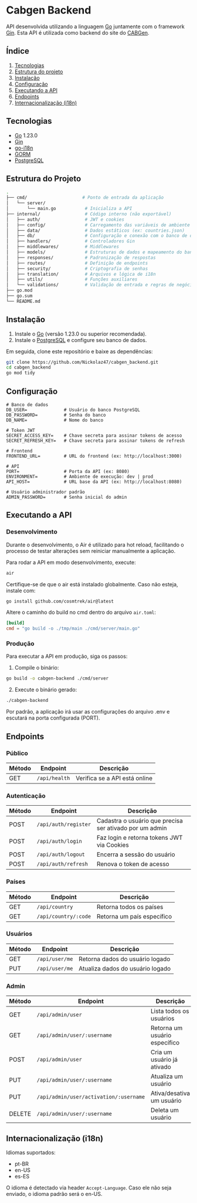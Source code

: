 # Cabgen Backend

API desenvolvida utilizando a linguagem [Go](https://go.dev/) juntamente com o framework [Gin](https://gin-gonic.com/en/docs/). Esta API é utilizada como backend do site do [CABGen](https://cabgen.fiocruz.br/pt).

## Índice

1. [Tecnologias](#tecnologias)
2. [Estrutura do projeto](#estrutura-do-projeto)
3. [Instalação](#instalação)
4. [Configuração](#configuração)
5. [Executando a API](#executando-a-api)
6. [Endpoints](#endpoints)
7. [Internacionalização (i18n)](#internacionalização-i18n)

## Tecnologias

- [Go](https://golang.org/) 1.23.0
- [Gin](https://gin-gonic.com/)
- [go-i18n](https://github.com/nicksnyder/go-i18n)
- [GORM](https://gorm.io/)
- [PostgreSQL](https://www.postgresql.org/)

## Estrutura do Projeto

```bash
.
├── cmd/                     # Ponto de entrada da aplicação
│   └── server/
│       └── main.go           # Inicializa a API
├── internal/                 # Código interno (não exportável)
│   ├── auth/                 # JWT e cookies
│   ├── config/               # Carregamento das variáveis de ambiente
│   ├── data/                 # Dados estáticos (ex: countries.json)
│   ├── db/                   # Configuração e conexão com o banco de dados
│   ├── handlers/             # Controladores Gin
│   ├── middlewares/          # Middlewares
│   ├── models/               # Estruturas de dados e mapeamento do banco
│   ├── responses/            # Padronização de respostas
│   ├── routes/               # Definição de endpoints
│   ├── security/             # Criptografia de senhas
│   ├── translation/          # Arquivos e lógica de i18n
│   ├── utils/                # Funções auxiliares
│   └── validations/          # Validação de entrada e regras de negócio
├── go.mod
├── go.sum
└── README.md
```

## Instalação

1. Instale o [Go](https://go.dev/dl/) (versão 1.23.0 ou superior recomendada).
2. Instale o [PostgreSQL](https://www.postgresql.org/download/) e configure seu banco de dados.

Em seguida, clone este repositório e baixe as dependências:

```bash
git clone https://github.com/Nickolaz47/cabgen_backend.git
cd cabgen_backend
go mod tidy
```

## Configuração

```env
# Banco de dados
DB_USER=              # Usuário do banco PostgreSQL
DB_PASSWORD=          # Senha do banco
DB_NAME=              # Nome do banco

# Token JWT
SECRET_ACCESS_KEY=    # Chave secreta para assinar tokens de acesso
SECRET_REFRESH_KEY=   # Chave secreta para assinar tokens de refresh

# Frontend
FRONTEND_URL=         # URL do frontend (ex: http://localhost:3000)

# API
PORT=                 # Porta da API (ex: 8080)
ENVIRONMENT=          # Ambiente de execução: dev | prod
API_HOST=             # URL base da API (ex: http://localhost:8080)

# Usuário administrador padrão
ADMIN_PASSWORD=       # Senha inicial do admin
```

## Executando a API

### Desenvolvimento

Durante o desenvolvimento, o Air é utilizado para hot reload, facilitando o processo de testar alterações sem reiniciar manualmente a aplicação.

Para rodar a API em modo desenvolvimento, execute:

```bash
air
```

Certifique-se de que o air está instalado globalmente. Caso não esteja, instale com:

```bash
go install github.com/cosmtrek/air@latest
```

Altere o caminho do build no cmd dentro do arquivo `air.toml`:

```toml
[build]
cmd = "go build -o ./tmp/main ./cmd/server/main.go"
```

### Produção

Para executar a API em produção, siga os passos:

1. Compile o binário:

```bash
go build -o cabgen-backend ./cmd/server
```

2. Execute o binário gerado:

```bash
./cabgen-backend
```

Por padrão, a aplicação irá usar as configurações do arquivo .env e escutará na porta configurada (PORT).

## Endpoints

### Público

| Método | Endpoint           | Descrição                       |
|--------|--------------------|--------------------------------|
| GET   | `/api/health`| Verifica se a API está online    |

### Autenticação

| Método | Endpoint           | Descrição                       |
|--------|--------------------|--------------------------------|
| POST   | `/api/auth/register`| Cadastra o usuário que precisa ser ativado por um admin |
| POST   | `/api/auth/login` | Faz login e retorna tokens JWT via Cookies |
| POST   | `/api/auth/logout`| Encerra a sessão do usuário     |
| POST   | `/api/auth/refresh`| Renova o token de acesso    |

### Países

| Método | Endpoint               | Descrição                          |
|--------|------------------------|-----------------------------------|
| GET    | `/api/country`    | Retorna todos os países   |
| GET    | `/api/country/:code`    | Retorna um país específico        |

### Usuários

| Método | Endpoint               | Descrição                          |
|--------|------------------------|-----------------------------------|
| GET    | `/api/user/me`    | Retorna dados do usuário logado   |
| PUT    | `/api/user/me`    | Atualiza dados do usuário logado         |

### Admin

| Método | Endpoint                 | Descrição                              |
|--------|--------------------------|---------------------------------------|
| GET    | `/api/admin/user`       | Lista todos os usuários                |
| GET    | `/api/admin/user/:username`       | Retorna um usuário específico       |
| POST | `/api/admin/user`   | Cria um usuário já ativado                 |
| PUT | `/api/admin/user/:username`   | Atualiza um usuário                |
| PUT | `/api/admin/user/activation/:username`   | Ativa/desativa um usuário                |
| DELETE | `/api/admin/user/:username`   | Deleta um usuário                |

## Internacionalização (i18n)

Idiomas suportados:

- pt-BR
- en-US
- es-ES

O idioma é detectado via header `Accept-Language`. Caso ele não seja enviado, o idioma padrão será o en-US.
